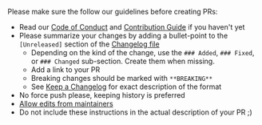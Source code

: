 Please make sure the follow our guidelines before creating PRs:
- Read our [Code of Conduct](./CODE_OF_CONDUCT.md) and [Contribution Guide](./CONTRIBUTING.md) if you haven't yet
- Please summarize your changes by adding a bullet-point to the `[Unreleased]` section of the [Changelog file](./CHANGELOG.md)
  - Depending on the kind of the change, use the `### Added`, `### Fixed`, or `### Changed` sub-section. Create them when missing.
  - Add a link to your PR
  - Breaking changes should be marked with `**BREAKING**`
  - See [Keep a Changelog](https://keepachangelog.com/en/1.0.0/) for exact description of the format
- No force push please, keeping history is preferred
- [Allow edits from maintainers](https://docs.github.com/en/pull-requests/collaborating-with-pull-requests/working-with-forks/allowing-changes-to-a-pull-request-branch-created-from-a-fork)
- Do not include these instructions in the actual description of your PR ;)
